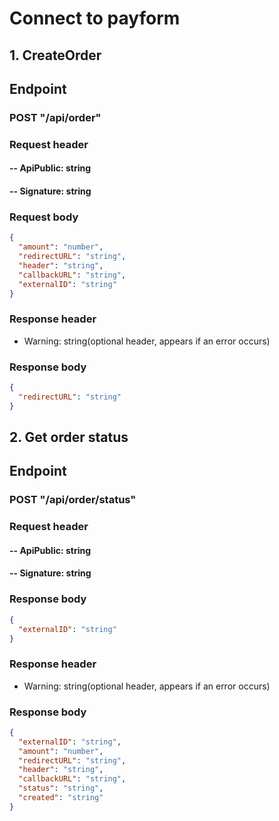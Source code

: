 # Connect to payform

## 1. CreateOrder

## Endpoint

### POST "/api/order"

### Request header

#### -- ApiPublic: string

#### -- Signature: string

### Request body

```json
{
  "amount": "number",
  "redirectURL": "string",
  "header": "string",
  "callbackURL": "string",
  "externalID": "string"
}
```

### Response header

- Warning: string(optional header, appears if an error occurs)

### Response body

```json
{
  "redirectURL": "string"
}
```

## 2. Get order status

## Endpoint

### POST "/api/order/status"

### Request header

#### -- ApiPublic: string

#### -- Signature: string

### Response body

```json
{
  "externalID": "string"
}
```

### Response header

- Warning: string(optional header, appears if an error occurs)

### Response body

```json
{
  "externalID": "string",
  "amount": "number",
  "redirectURL": "string",
  "header": "string",
  "callbackURL": "string",
  "status": "string",
  "created": "string"
}
```
